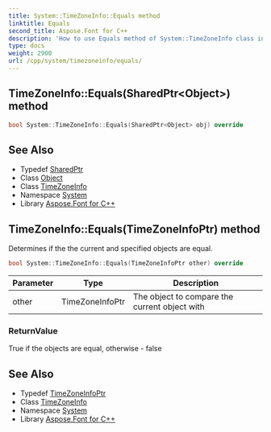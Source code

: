 ```yaml
---
title: System::TimeZoneInfo::Equals method
linktitle: Equals
second_title: Aspose.Font for C++
description: 'How to use Equals method of System::TimeZoneInfo class in C++.'
type: docs
weight: 2900
url: /cpp/system/timezoneinfo/equals/
---
```

## TimeZoneInfo::Equals(SharedPtr\<Object\>) method




```cpp
bool System::TimeZoneInfo::Equals(SharedPtr<Object> obj) override
```

## See Also

* Typedef [SharedPtr](../../sharedptr/)
* Class [Object](../../object/)
* Class [TimeZoneInfo](../)
* Namespace [System](../../)
* Library [Aspose.Font for C++](../../../)
## TimeZoneInfo::Equals(TimeZoneInfoPtr) method


Determines if the the current and specified objects are equal.

```cpp
bool System::TimeZoneInfo::Equals(TimeZoneInfoPtr other) override
```


| Parameter | Type | Description |
| --- | --- | --- |
| other | TimeZoneInfoPtr | The object to compare the current object with |

### ReturnValue

True if the objects are equal, otherwise - false

## See Also

* Typedef [TimeZoneInfoPtr](../../timezoneinfoptr/)
* Class [TimeZoneInfo](../)
* Namespace [System](../../)
* Library [Aspose.Font for C++](../../../)
